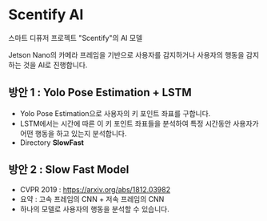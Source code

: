 # Scentify AI
스마트 디퓨저 프로젝트 "Scentify"의 AI 모델

Jetson Nano의 카메라 프레임을 기반으로 사용자를 감지하거나 사용자의 행동을 감지하는 것을 AI로 진행합니다.

## 방안 1 : Yolo Pose Estimation + LSTM
- Yolo Pose Estimation으로 사용자의 키 포인트 좌표를 구합니다.
- LSTM에서는 시간에 따른 이 키 포인트 좌표들을 분석하여 특정 시간동안 사용자가 어떤 행동을 하고 있는지 분석합니다.
- Directory **SlowFast**

## 방안 2 : Slow Fast Model
- CVPR 2019 : https://arxiv.org/abs/1812.03982
- 요약 : 고속 프레임의 CNN + 저속 프레임의 CNN 
- 하나의 모델로 사용자의 행동을 분석할 수 있습니다.

